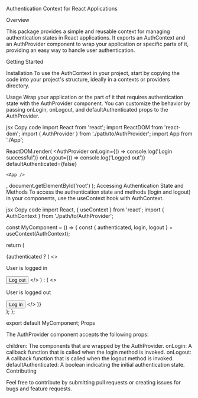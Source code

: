 Authentication Context for React Applications

Overview

This package provides a simple and reusable context for managing authentication states in React applications. It exports an AuthContext and an AuthProvider component to wrap your application or specific parts of it, providing an easy way to handle user authentication.

Getting Started

Installation
To use the AuthContext in your project, start by copying the code into your project's structure, ideally in a contexts or providers directory.

Usage
Wrap your application or the part of it that requires authentication state with the AuthProvider component. You can customize the behavior by passing onLogin, onLogout, and defaultAuthenticated props to the AuthProvider.

jsx
Copy code
import React from 'react';
import ReactDOM from 'react-dom';
import { AuthProvider } from './path/to/AuthProvider';
import App from './App';

ReactDOM.render(
  <AuthProvider
    onLogin={() => console.log('Login successful')}
    onLogout={() => console.log('Logged out')}
    defaultAuthenticated={false}
  >
    <App />
  </AuthProvider>,
  document.getElementById('root')
);
Accessing Authentication State and Methods
To access the authentication state and methods (login and logout) in your components, use the useContext hook with AuthContext.

jsx
Copy code
import React, { useContext } from 'react';
import { AuthContext } from './path/to/AuthProvider';

const MyComponent = () => {
  const { authenticated, login, logout } = useContext(AuthContext);

  return (
    <div>
      {authenticated ? (
        <>
          <p>User is logged in</p>
          <button onClick={logout}>Log out</button>
        </>
      ) : (
        <>
          <p>User is logged out</p>
          <button onClick={login}>Log in</button>
        </>
      )}
    </div>
  );
};

export default MyComponent;
Props

The AuthProvider component accepts the following props:

children: The components that are wrapped by the AuthProvider.
onLogin: A callback function that is called when the login method is invoked.
onLogout: A callback function that is called when the logout method is invoked.
defaultAuthenticated: A boolean indicating the initial authentication state.
Contributing

Feel free to contribute by submitting pull requests or creating issues for bugs and feature requests.
